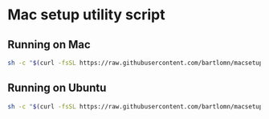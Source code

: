 # Mac setup utility script

## Running on Mac

```bash
sh -c "$(curl -fsSL https://raw.githubusercontent.com/bartlomn/macsetup/main/setup.sh)"
```

## Running on Ubuntu

```bash
sh -c "$(curl -fsSL https://raw.githubusercontent.com/bartlomn/macsetup/main/ubuntu_setup.sh)"
```
